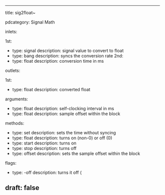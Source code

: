--- 


title: sig2float~

pdcategory: Signal Math

inlets:

  1st:
  - type: signal
    description: signal value to convert to float
  - type: bang
    description: syncs the conversion rate
  2nd:
  - type: float
    description: conversion time in ms

outlets:

  1st:
  - type: float
    description: converted float

arguments:
  - type: float
    description: self-clocking interval in ms
  - type: float
    description: sample offset within the block

methods:
  - type: set <float>
    description: sets the time without syncing
  - type: float
    description: turns on (non-0) or off (0)
  - type: start
    description: turns on
  - type: stop
    description: turns off
  - type: offset <float>
    description: sets the sample offset within the block

flags:
  - type: -off
    description: turns it off (

draft: false
---
